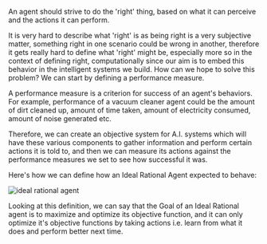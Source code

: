 An agent should strive to do the 'right' thing, based on what it can perceive and the actions it can perform. 

It is very hard to describe what 'right' is as being right is a very subjective matter, something right in one scenario could be wrong in another, therefore it gets really hard to define what 'right' might be, especially more so in the context of defining right, computationally since our aim is to embed this behavior in the intelligent systems we build. How can we hope to solve this problem? We can start by defining a performance measure.

A performance measure is a criterion for success of an agent's behaviors. For example, performance of a vacuum cleaner agent could be the amount of dirt cleaned up, amount of time taken, amount of electricity consumed, amount of noise generated etc. 

Therefore, we can create an objective system for A.I. systems which will have these various components to gather information and perform certain actions it is told to, and then we can measure its actions against the performance measures we set  to see how successful it was.

Here's how we can define how an Ideal Rational Agent expected to behave:

![ideal rational agent](https://user-images.githubusercontent.com/124640512/218216384-2fb07bab-6161-471d-9dd1-427c0cbd4225.png)

Looking at this definition, we can say that the Goal of an Ideal Rational agent is to maximize and optimize its objective function, and it can only optimize it's objective functions by taking actions i.e. learn from what it does and perform better next time. 
